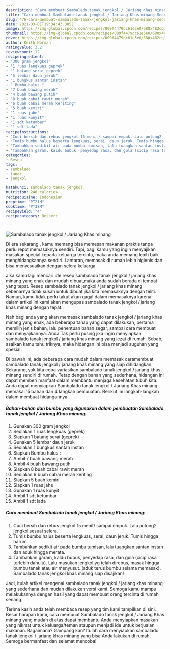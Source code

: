 ```yaml
---
description: "Cara membuat Sambalado tanak jengkol / Jariang Khas minang Sederhana dan Mudah Dibuat"
title: "Cara membuat Sambalado tanak jengkol / Jariang Khas minang Sederhana dan Mudah Dibuat"
slug: 476-cara-membuat-sambalado-tanak-jengkol-jariang-khas-minang-sederhana-dan-mudah-dibuat
date: 2021-03-01T19:34:43.385Z
image: https://img-global.cpcdn.com/recipes/009f4479dc61e5e0/680x482cq70/sambalado-tanak-jengkol-jariang-khas-minang-foto-resep-utama.jpg
thumbnail: https://img-global.cpcdn.com/recipes/009f4479dc61e5e0/680x482cq70/sambalado-tanak-jengkol-jariang-khas-minang-foto-resep-utama.jpg
cover: https://img-global.cpcdn.com/recipes/009f4479dc61e5e0/680x482cq70/sambalado-tanak-jengkol-jariang-khas-minang-foto-resep-utama.jpg
author: Keith Norman
ratingvalue: 3.2
reviewcount: 12
recipeingredient:
- "300 gram jengkol"
- "1 ruas lengkuas geprek"
- "1 batang serai geprek"
- "5 lembar daun jeruk"
- "1 bungkus santan instan"
- " Bumbu halus "
- "7 buah bawang merah"
- "4 buah bawang putih"
- "8 buah cabai rawit merah"
- "6 buah cabai merah keriting"
- "5 buah kemiri"
- "1 ruas jahe"
- "1 ruas kunyit"
- "1 sdt ketumbar"
- "1 sdt lada"
recipeinstructions:
- "Cuci bersih dan rebus jengkol 15 menit/ sampai empuk. Lalu potong2 jengkol sesuai selera."
- "Tumis bumbu halus beserta lengkuas, serai, daun jeruk. Tumis hingga harum."
- "Tambahkan sedikit air pada bumbu tumisan, lalu tuangkan santan instan dan aduk hingga merata."
- "Tambahkan garam, kaldu bubuk, penyedap rasa, dan gula (cicip rasa terlebih dahulu). Lalu masukan jengkol yg telah direbus, masak hingga bumbu tanak atau air menyusut. (aduk terus bumbu selama memasak). Sambalado tanak jengkol khas minang siap disajikan!"
categories:
- Resep
tags:
- sambalado
- tanak
- jengkol

katakunci: sambalado tanak jengkol 
nutrition: 240 calories
recipecuisine: Indonesian
preptime: "PT21M"
cooktime: "PT38M"
recipeyield: "4"
recipecategory: Dessert

---
```



![Sambalado tanak jengkol / Jariang Khas minang](https://img-global.cpcdn.com/recipes/009f4479dc61e5e0/680x482cq70/sambalado-tanak-jengkol-jariang-khas-minang-foto-resep-utama.jpg)

Di era  sekarang , kamu memang bisa memesan makanan praktis tanpa perlu repot memasaknya sendiri. Tapi, bagi kamu yang ingin menyajikan masakan special kepada keluarga tercinta, maka anda memang lebih baik menghidangkannya sendiri. Lantaran, memasak di rumah lebih higienis dan bisa menyesuaikan dengan selera keluarga.

Jika kamu lagi mencari ide resep sambalado tanak jengkol / jariang khas minang yang enak dan mudah dibuat,maka anda sudah berada di tempat yang tepat. Resep sambalado tanak jengkol / jariang khas minang  sebenarnya tidak susah untuk dibuat jika kita memasaknya dengan teliti. Namun, kamu tidak perlu takut akan gagal dalam memasaknya 
karena dalam artikel ini kami akan mengupas sambalado tanak jengkol / jariang khas minang dengan tepat.  



Nah bagi anda yang akan memasak sambalado tanak jengkol / jariang khas minang yang enak, ada beberapa tahap yang dapat dilakukan, pertama memilih jenis bahan, lalu penentuan bahan segar, sampai cara membuat dan menyajikannya. Anda Tak perlu pusing jika ingin menyiapkan sambalado tanak jengkol / jariang khas minang yang lezat di rumah. Sebab, asalkan kamu  tahu triknya, maka hidangan ini bisa menjadi suguhan yang spesial.

Di bawah ini, ada beberapa cara mudah dalam memasak caramembuat sambalado tanak jengkol / jariang khas minang yang siap dihidangkan. Sekarang, yuk kita coba variasikan sambalado tanak jengkol / jariang khas minang sendiri di rumah. Tetap dengan bahan yang sederhana, hidangan ini dapat memberi manfaat dalam membantu menjaga kesehatan tubuh kita. Anda dapat menyiapkan Sambalado tanak jengkol / Jariang Khas minang memakai 15 bahan dan 4 langkah pembuatan. Berikut ini langkah-langkah dalam membuat hidangannya.

<!--inarticleads1-->

##### Bahan-bahan dan bumbu yang digunakan dalam pembuatan Sambalado tanak jengkol / Jariang Khas minang:

1. Gunakan 300 gram jengkol
1. Sediakan 1 ruas lengkuas (geprek)
1. Siapkan 1 batang serai (geprek)
1. Gunakan 5 lembar daun jeruk
1. Sediakan 1 bungkus santan instan
1. Siapkan  Bumbu halus :
1. Ambil 7 buah bawang merah
1. Ambil 4 buah bawang putih
1. Siapkan 8 buah cabai rawit merah
1. Sediakan 6 buah cabai merah keriting
1. Siapkan 5 buah kemiri
1. Siapkan 1 ruas jahe
1. Gunakan 1 ruas kunyit
1. Ambil 1 sdt ketumbar
1. Ambil 1 sdt lada




<!--inarticleads2-->

##### Cara membuat Sambalado tanak jengkol / Jariang Khas minang:

1. Cuci bersih dan rebus jengkol 15 menit/ sampai empuk. Lalu potong2 jengkol sesuai selera.
1. Tumis bumbu halus beserta lengkuas, serai, daun jeruk. Tumis hingga harum.
1. Tambahkan sedikit air pada bumbu tumisan, lalu tuangkan santan instan dan aduk hingga merata.
1. Tambahkan garam, kaldu bubuk, penyedap rasa, dan gula (cicip rasa terlebih dahulu). Lalu masukan jengkol yg telah direbus, masak hingga bumbu tanak atau air menyusut. (aduk terus bumbu selama memasak). Sambalado tanak jengkol khas minang siap disajikan!




Jadi, itulah artikel mengenai  sambalado tanak jengkol / jariang khas minang  yang sederhana dan mudah dilakukan versi kami. Semoga kamu mampu melakukannya dengan hasil yang dapat membuat oreng tercinta di rumah senang. 

Terima kasih anda telah membaca resep yang tim kami tampilkan di sini. Besar harapan kami, cara membuat  Sambalado tanak jengkol / Jariang Khas minang yang mudah di atas dapat membantu Anda menyiapkan masakan yang nikmat untuk keluarga/teman ataupun menjadi ide untuk berjualan makanan. Bagaimana? Gampang kan? Itulah cara menyiapkan sambalado tanak jengkol / jariang khas minang yang bisa Anda lakukan di rumah. Semoga bermanfaat dan selamat mencoba!

